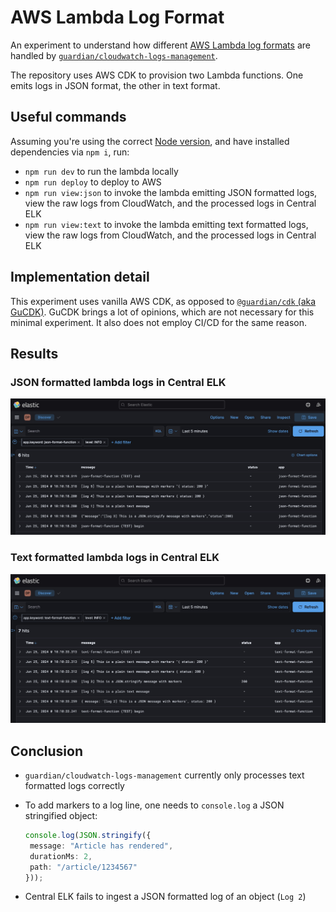 # AWS Lambda Log Format

An experiment to understand how different [AWS Lambda log formats](https://docs.aws.amazon.com/lambda/latest/dg/monitoring-cloudwatchlogs-advanced.html) 
are handled by [`guardian/cloudwatch-logs-management`](https://github.com/guardian/cloudwatch-logs-management).

The repository uses AWS CDK to provision two Lambda functions. 
One emits logs in JSON format, the other in text format.

## Useful commands

Assuming you're using the correct [Node version](.nvmrc), and have installed dependencies via `npm i`, run:

* `npm run dev`         to run the lambda locally
* `npm run deploy`      to deploy to AWS
* `npm run view:json`   to invoke the lambda emitting JSON formatted logs, view the raw logs from CloudWatch, and the processed logs in Central ELK 
* `npm run view:text`   to invoke the lambda emitting text formatted logs, view the raw logs from CloudWatch, and the processed logs in Central ELK

## Implementation detail

This experiment uses vanilla AWS CDK, as opposed to [`@guardian/cdk` (aka GuCDK)](https://github.com/guardian/cdk). 
GuCDK brings a lot of opinions, which are not necessary for this minimal experiment.
It also does not employ CI/CD for the same reason.

## Results

### JSON formatted lambda logs in Central ELK
![img](images/json-format-results.jpg)

### Text formatted lambda logs in Central ELK
![img](images/text-format-results.jpg)

## Conclusion
- `guardian/cloudwatch-logs-management` currently only processes text formatted logs correctly
- To add markers to a log line, one needs to `console.log` a JSON stringified object:

    ```ts
    console.log(JSON.stringify({
     message: "Article has rendered",
     durationMs: 2,
     path: "/article/1234567"
    }));
    ```
- Central ELK fails to ingest a JSON formatted log of an object (`Log 2`) 
